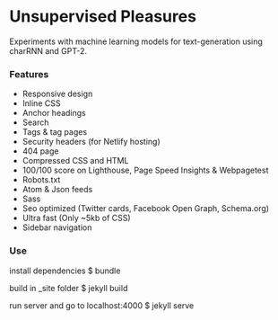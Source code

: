 # Unsupervised Pleasures

Experiments with machine learning models for text-generation using charRNN and GPT-2.

### Features

- Responsive design
- Inline CSS
- Anchor headings
- Search
- Tags & tag pages
- Security headers (for Netlify hosting)
- 404 page
- Compressed CSS and HTML
- 100/100 score on Lighthouse, Page Speed Insights & Webpagetest
- Robots.txt
- Atom & Json feeds
- Sass
- Seo optimized (Twitter cards, Facebook Open Graph, Schema.org)
- Ultra fast (Only ~5kb of CSS)
- Sidebar navigation


### Use

install dependencies
$ bundle

build in _site folder
$ jekyll build

run server and go to localhost:4000
$ jekyll serve
